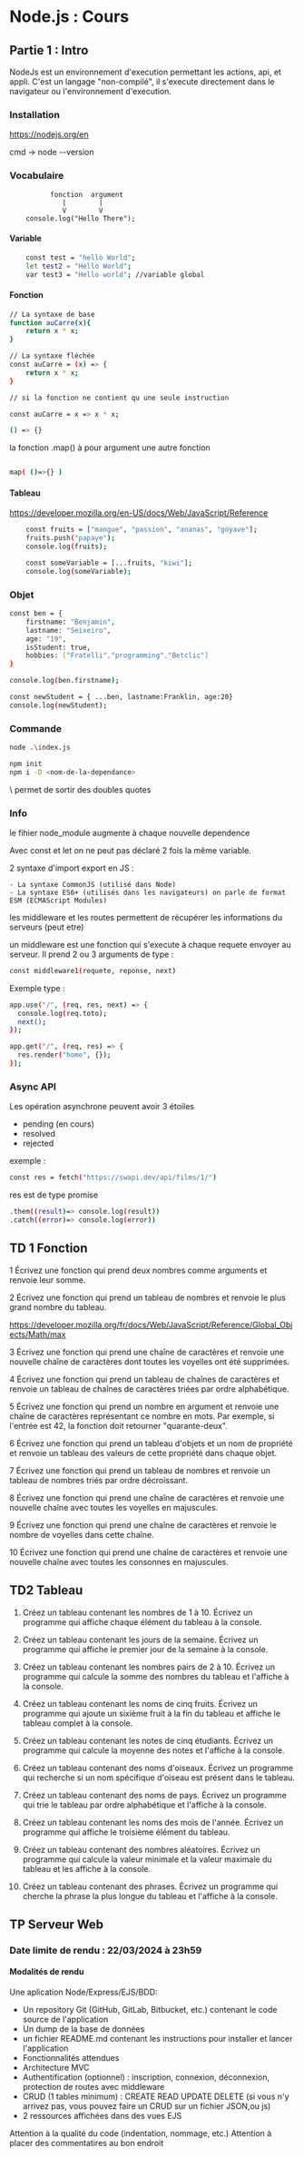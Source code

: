 # Node.js : Cours

## Partie 1 : Intro

NodeJs est un environnement d'execution permettant les actions, api, et appli. 
C'est un langage "non-compilé", il s'execute directement dans le navigateur ou l'environnement d'execution.

### Installation

https://nodejs.org/en

cmd -> node --version

### Vocabulaire
              fonction  argument
                 |        |
                 V        V
        console.log("Hello There");

#### Variable
```bash
    const test = "hello World";
    let test2 = "Hello World";
    var test3 = "Hello world"; //variable global
```

#### Fonction
```bash
// La syntaxe de base
function auCarre(x){
    return x * x;
}

// La syntaxe fléchée
const auCarre = (x) => {
    return x * x;
}

// si la fonction ne contient qu une seule instruction

const auCarre = x => x * x;

() => {}
```

la fonction .map() à pour argument une autre fonction

```bash

map( ()=>{} )

```

#### Tableau
https://developer.mozilla.org/en-US/docs/Web/JavaScript/Reference
```bash
    const fruits = ["mangue", "passion", "ananas", "goyave"];
    fruits.push("papaye");
    console.log(fruits);

    const someVariable = [...fruits, "kiwi"];
    console.log(someVariable);
```

### Objet
```bash
const ben = {
    firstname: "Benjamin",
    lastname: "Seixeiro",
    age: "19",
    isStudent: true,
    hobbies: ["Fratelli","programming","Betclic"]
}

console.log(ben.firstname);

const newStudent = { ...ben, lastname:Franklin, age:20}
console.log(newStudent);
```

### Commande
```bash
node .\index.js

npm init
npm i -D <nom-de-la-dependance>
```
\ permet de sortir des doubles quotes

### Info

le fihier node_module augmente à chaque nouvelle dependence

Avec const et let on ne peut pas déclaré 2 fois la même variable.


2 syntaxe d'import export en JS :

    - La syntaxe CommonJS (utilisé dans Node)
    - La syntaxe ES6+ (utilisés dans les navigateurs) on parle de format ESM (ECMAScript Modules)

les middleware et les routes permettent de récupérer les informations du serveurs (peut etre)

un middleware est une fonction qui s'execute à chaque requete envoyer au serveur.
Il prend 2 ou 3 arguments de type :
```bash
const middleware1(requete, reponse, next)
``` 
Exemple type :
```bash
app.use("/", (req, res, next) => {
  console.log(req.toto);
  next();
});

app.get("/", (req, res) => {
  res.render("home", {});
});
```

### Async API
Les opération asynchrone peuvent avoir 3 étoiles
- pending (en cours)
- resolved 
- rejected

exemple :
```bash
const res = fetch("https://swapi.dev/api/films/1/")
```
res est de type promise
```bash
.them((result)=> console.log(result))
.catch((error)=> console.log(error))
```


## TD 1 Fonction
1 Écrivez une fonction qui prend deux nombres comme arguments et renvoie leur somme.

2 Écrivez une fonction qui prend un tableau de nombres et renvoie le plus grand nombre du tableau.

https://developer.mozilla.org/fr/docs/Web/JavaScript/Reference/Global_Objects/Math/max


3 Écrivez une fonction qui prend une chaîne de caractères et renvoie une nouvelle chaîne de caractères dont toutes les voyelles ont été supprimées.

4 Écrivez une fonction qui prend un tableau de chaînes de caractères et renvoie un tableau de chaînes de caractères triées par ordre alphabétique.

5 Écrivez une fonction qui prend un nombre en argument et renvoie une chaîne de caractères représentant ce nombre en mots. Par exemple, si l'entrée est 42, la fonction doit retourner "quarante-deux".

6 Écrivez une fonction qui prend un tableau d'objets et un nom de propriété et renvoie un tableau des valeurs de cette propriété dans chaque objet.

7 Écrivez une fonction qui prend un tableau de nombres et renvoie un tableau de nombres triés par ordre décroissant.

8 Écrivez une fonction qui prend une chaîne de caractères et renvoie une nouvelle chaîne avec toutes les voyelles en majuscules.

9 Écrivez une fonction qui prend une chaîne de caractères et renvoie le nombre de voyelles dans cette chaîne.

10 Écrivez une fonction qui prend une chaîne de caractères et renvoie une nouvelle chaîne avec toutes les consonnes en majuscules.

## TD2 Tableau

1. Créez un tableau contenant les nombres de 1 à 10. Écrivez un programme qui affiche chaque élément du tableau à la console.

2. Créez un tableau contenant les jours de la semaine. Écrivez un programme qui affiche le premier jour de la semaine à la console.

3. Créez un tableau contenant les nombres pairs de 2 à 10. Écrivez un programme qui calcule la somme des nombres du tableau et l'affiche à la console.

4. Créez un tableau contenant les noms de cinq fruits. Écrivez un programme qui ajoute un sixième fruit à la fin du tableau et affiche le tableau complet à la console.

5. Créez un tableau contenant les notes de cinq étudiants. Écrivez un programme qui calcule la moyenne des notes et l'affiche à la console.

6. Créez un tableau contenant des noms d'oiseaux. Écrivez un programme qui recherche si un nom spécifique d'oiseau est présent dans le tableau.

7. Créez un tableau contenant des noms de pays. Écrivez un programme qui trie le tableau par ordre alphabétique et l'affiche à la console.

8. Créez un tableau contenant les noms des mois de l'année. Écrivez un programme qui affiche le troisième élément du tableau.

9. Créez un tableau contenant des nombres aléatoires. Écrivez un programme qui calcule la valeur minimale et la valeur maximale du tableau et les affiche à la console.

10. Créez un tableau contenant des phrases. Écrivez un programme qui cherche la phrase la plus longue du tableau et l'affiche à la console.


## TP Serveur Web

### Date limite de rendu : 22/03/2024 à 23h59
#### Modalités de rendu 
Une aplication Node/Express/EJS/BDD:

- Un repository Git (GitHub, GitLab, Bitbucket, etc.) contenant le code source de l'application
- Un dump de la base de données
- un fichier README.md contenant les instructions pour installer et lancer l'application
- Fonctionnalités attendues
- Architecture MVC
- Authentification (optionnel) : inscription, connexion, déconnexion, protection de routes avec middleware
- CRUD (1 tables minimum) : CREATE READ UPDATE DELETE (si vous n'y arrivez pas, vous pouvez faire un CRUD sur un fichier JSON,ou js)
- 2 ressources affichées dans des vues EJS

Attention à la qualité du code (indentation, nommage, etc.)
Attention à placer des commentatires au bon endroit 